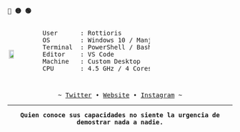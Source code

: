 <p align="left"><b><samp>🔴 🟡 🟢</samp></b></p>

<div style="display: flex; align-items: center;">
  <!-- Imagen de perfil -->
  <img src="https://avatars.githubusercontent.com/u/185826827?v=4" width="15%" align="right" />
  
  <!-- Información del usuario -->
  <div style="width: 240px;">
    <pre>
User      : Rottioris
OS        : Windows 10 / Manjaro-xfce
Terminal  : PowerShell / Bash
Editor    : VS Code
Machine   : Custom Desktop
CPU       : 4.5 GHz / 4 Cores / 8 Threads

</pre>
  </div>
</div>

<p align="center">
  <samp> 
     ~
     <a href="https://x.com/rottioris" target="_blank">Twitter</a> &#8226;
     <a href="https://rottioris.site/" target="_blank">Website</a> &#8226;
     <a href="https://www.instagram.com/rottioris/" target="_blank">Instagram</a>
     ~
  </samp>
</p>

---

<p align="center"><b><samp>Quien conoce sus capacidades no siente la urgencia de demostrar nada a nadie.</samp></b></p>

   
